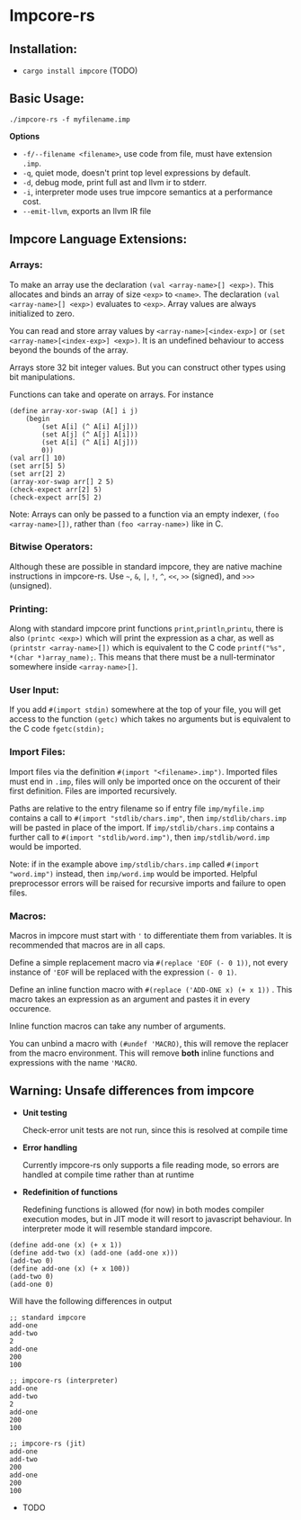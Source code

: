 # Impcore-rs 

## Installation: 
  - `cargo install impcore` (TODO)

## Basic Usage:
`./impcore-rs -f myfilename.imp`

**Options**

  - `-f/--filename <filename>`, use code from file, must have extension `.imp`. 
  - `-q`, quiet mode, doesn't print top level expressions by default. 
  - `-d`, debug mode, print full ast and llvm ir to stderr. 
  - `-i`, interpreter mode uses true impcore semantics at a performance cost. 
  - `--emit-llvm`, exports an llvm IR file 

## Impcore Language Extensions:
### Arrays:
To make an array use the declaration `(val <array-name>[] <exp>)`.
This allocates and binds an array of size `<exp>` to 
`<name>`. The declaration `(val <array-name>[] <exp>)` evaluates to `<exp>`. Array values are always initialized to zero.

    
You can read and store array values by `<array-name>[<index-exp>]` or `(set <array-name>[<index-exp>] <exp>)`.
It is an undefined behaviour to access beyond the bounds of the array.

Arrays store 32 bit integer values. But you can construct other types using bit manipulations.

Functions can take and operate on arrays. For instance

```
(define array-xor-swap (A[] i j)
    (begin 
        (set A[i] (^ A[i] A[j]))
        (set A[j] (^ A[j] A[i]))
        (set A[i] (^ A[i] A[j]))
        0))
(val arr[] 10)
(set arr[5] 5)
(set arr[2] 2)
(array-xor-swap arr[] 2 5)
(check-expect arr[2] 5)
(check-expect arr[5] 2)
```
Note: Arrays can only be passed to a function via an empty indexer, `(foo <array-name>[])`, rather than `(foo <array-name>)` like in C.

### Bitwise Operators:
Although these are possible in standard impcore, they are native machine instructions in impcore-rs. Use `~`, `&`, `|`, `!`, `^`, `<<`, `>>` (signed), and `>>>` (unsigned).

### Printing:
Along with standard impcore print functions `print`,`println`,`printu`, there is also `(printc <exp>)` which will print the expression as a char, as well as `(printstr <array-name>[])` which is equivalent to the C code `printf("%s", *(char *)array_name);`. This means that there must be a null-terminator somewhere inside `<array-name>[]`.

### User Input:
If you add `#(import stdin)` somewhere at the top of your file, you will get access 
to the function `(getc)` which takes no arguments but is equivalent to the C code `fgetc(stdin);`

### Import Files:
Import files via the definition `#(import "<filename>.imp")`. Imported files must end in `.imp`, files will only be imported once on the occurent of their first definition. Files are imported recursively.

Paths are relative to the entry filename so if entry file
`imp/myfile.imp` contains a call to `#(import "stdlib/chars.imp"`, then `imp/stdlib/chars.imp` will be pasted in place of the import. If `imp/stdlib/chars.imp` contains a further call to `#(import "stdlib/word.imp")`, then `imp/stdlib/word.imp` would be imported. 

Note: if in the example above `imp/stdlib/chars.imp` called `#(import "word.imp")` instead, then `imp/word.imp` would be imported. Helpful preprocessor errors will be raised for recursive imports and failure to open files.

### Macros:
Macros in impcore must start with `'` to differentiate them from variables. It is recommended that macros are in all caps.

Define a simple replacement macro via
`#(replace 'EOF (- 0 1))`, not every instance of `'EOF` will be replaced with the expression `(- 0 1)`.

Define an inline function macro with
`#(replace ('ADD-ONE x) (+ x 1))` . This macro takes an expression as an argument and pastes it in every occurence.

Inline function macros can take any number of arguments. 

You can unbind a macro with 
`(#undef 'MACRO)`, this will remove the replacer from the macro environment. This will remove **both** inline functions and expressions with the name `'MACRO`.
 

## Warning: Unsafe differences from impcore
- **Unit testing**

  Check-error unit tests are not run, since this is resolved at compile time

- **Error handling**

  Currently impcore-rs only supports a file reading mode, so errors are 
  handled at compile time rather than at runtime  

- **Redefinition of functions**

  Redefining functions is allowed (for now) in both modes compiler execution modes, 
  but in JIT mode it will resort to javascript behaviour. In interpreter mode it will resemble standard impcore. 
  
```
(define add-one (x) (+ x 1))
(define add-two (x) (add-one (add-one x)))
(add-two 0)
(define add-one (x) (+ x 100))
(add-two 0)
(add-one 0)
```

  Will have the following differences in output
  
```
;; standard impcore 
add-one
add-two
2
add-one
200
100

;; impcore-rs (interpreter)
add-one
add-two
2
add-one
200
100

;; impcore-rs (jit)
add-one
add-two
200
add-one
200
100
```

- TODO

